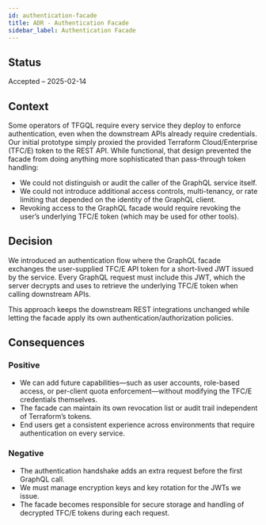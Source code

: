 ```yaml
---
id: authentication-facade
title: ADR - Authentication Facade
sidebar_label: Authentication Facade
---
```


## Status

Accepted – 2025-02-14

## Context

Some operators of TFGQL require every service they deploy to enforce authentication, even when the downstream APIs already require credentials. Our initial prototype simply proxied the provided Terraform Cloud/Enterprise (TFC/E) token to the REST API. While functional, that design prevented the facade from doing anything more sophisticated than pass-through token handling:

- We could not distinguish or audit the caller of the GraphQL service itself.
- We could not introduce additional access controls, multi-tenancy, or rate limiting that depended on the identity of the GraphQL client.
- Revoking access to the GraphQL facade would require revoking the user’s underlying TFC/E token (which may be used for other tools).

## Decision

We introduced an authentication flow where the GraphQL facade exchanges the user-supplied TFC/E API token for a short-lived JWT issued by the service. Every GraphQL request must include this JWT, which the server decrypts and uses to retrieve the underlying TFC/E token when calling downstream APIs.

This approach keeps the downstream REST integrations unchanged while letting the facade apply its own authentication/authorization policies.

## Consequences

### Positive

- We can add future capabilities—such as user accounts, role-based access, or per-client quota enforcement—without modifying the TFC/E credentials themselves.
- The facade can maintain its own revocation list or audit trail independent of Terraform’s tokens.
- End users get a consistent experience across environments that require authentication on every service.

### Negative

- The authentication handshake adds an extra request before the first GraphQL call.
- We must manage encryption keys and key rotation for the JWTs we issue.
- The facade becomes responsible for secure storage and handling of decrypted TFC/E tokens during each request.
